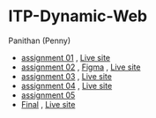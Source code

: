 # ITP-Dynamic-Web
Panithan (Penny)

* [assignment 01](https://github.com/PanithanPenny/ITP-Dynamic-Web/tree/ea55a37ec98e9f5ce9c645838c35ee2e0de91e2e/assignment%2001)  ,  [Live site](https://dw-capybara2.glitch.me)
* [assignment 02](https://github.com/PanithanPenny/ITP-Dynamic-Web/tree/3d7c48d492a42b7312c9f011e0d55abf95739272/assignment%2002%20) , 
 [Figma](https://www.figma.com/file/njClMNPUWTN5foeX4wHwXO/DW--web-2?type=design&node-id=0%3A1&mode=design&t=qVS64I9xF7mbP2tZ-1) ,
 [ Live site ](https://dynamic-web-2-penny.glitch.me)
* [assignment 03](https://github.com/PanithanPenny/ITP-Dynamic-Web/tree/860adccd27ac587e632b7e1178f67c20a5b9fae8/assignment%2003) , [Live site](https://dynamic-web---api---penny.glitch.me/)
* [assignment 04](https://github.com/PanithanPenny/ITP-Dynamic-Web/tree/6fa19dade7b804d06a3128bb9eb4d33ea1702410/assignment%2004) , [ Live site ](https://dynamic-web-sign-up-email.glitch.me/)
* [assignment 05](https://github.com/PanithanPenny/ITP-Dynamic-Web/tree/main/assignment%2005)
* [Final](https://github.com/PanithanPenny/ITP-Dynamic-Web/tree/main/Final)  ,  [Live site ](https://hh-final-design-your-space-2-panitankasin.replit.app/landingPage.html)
